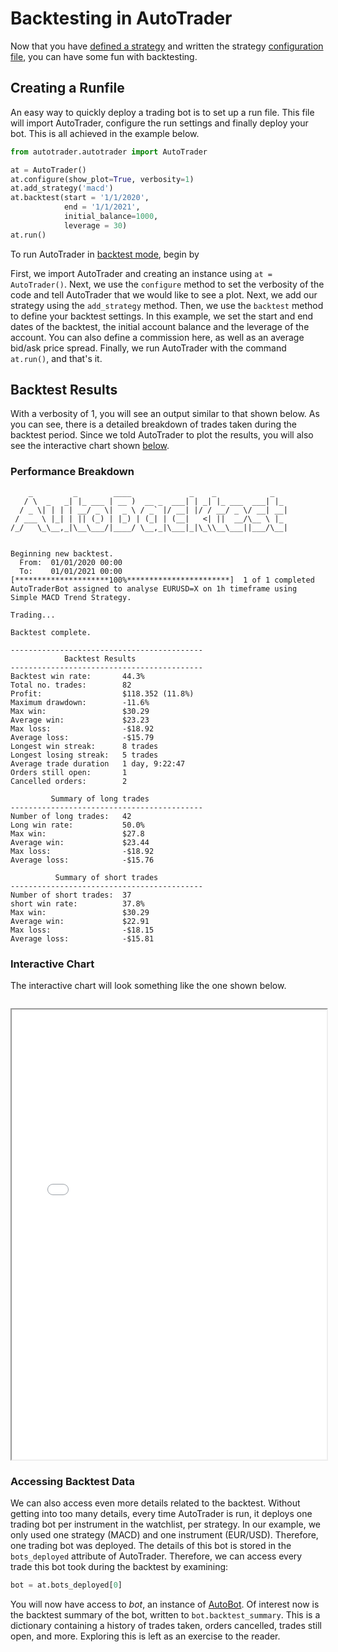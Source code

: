 # Backtesting in AutoTrader


Now that you have [defined a strategy](strategy) and written the strategy [configuration file](../docs/configuration), you can
have some fun with backtesting. 

## Creating a Runfile
An easy way to quickly deploy a trading bot is to set up a run file. This file will import AutoTrader, configure the run settings
and finally deploy your bot. This is all achieved in the example below.

```py
from autotrader.autotrader import AutoTrader

at = AutoTrader()
at.configure(show_plot=True, verbosity=1)
at.add_strategy('macd')
at.backtest(start = '1/1/2020',
            end = '1/1/2021',
            initial_balance=1000,
            leverage = 30)
at.run()
```

To run AutoTrader in [backtest mode](../docs/autotrader#backtest-mode), begin by 

First, we import AutoTrader and creating an instance using `at = AutoTrader()`. Next, we use the `configure` method to set the 
verbosity of the code and tell AutoTrader that we would like to see a plot. Next, we add our strategy using the `add_strategy` method. 
Then, we use the `backtest` method to define your backtest settings. In this example, we set the start and end dates of the backtest, the initial account balance and the leverage of the account. You can also define a commission here, as well as an average bid/ask price spread. Finally, we run AutoTrader with the command `at.run()`, and that's it.



## Backtest Results
With a verbosity of 1, you will see an output similar to that shown below. As you can see, there is a detailed breakdown of 
trades taken during the backtest period. Since we told AutoTrader to plot the results, you will also see the interactive chart
shown [below](#interactive-chart).

### Performance Breakdown
```
    _         _        ____             _    _            _   
   / \  _   _| |_ ___ | __ )  __ _  ___| | _| |_ ___  ___| |_ 
  / _ \| | | | __/ _ \|  _ \ / _` |/ __| |/ / __/ _ \/ __| __|
 / ___ \ |_| | || (_) | |_) | (_| | (__|   <| ||  __/\__ \ |_ 
/_/   \_\__,_|\__\___/|____/ \__,_|\___|_|\_\\__\___||___/\__|
                                                              

Beginning new backtest.
  From:  01/01/2020 00:00
  To:    01/01/2021 00:00
[*********************100%***********************]  1 of 1 completed
AutoTraderBot assigned to analyse EURUSD=X on 1h timeframe using Simple MACD Trend Strategy.

Trading...

Backtest complete.

-------------------------------------------
            Backtest Results
-------------------------------------------
Backtest win rate:       44.3%
Total no. trades:        82
Profit:                  $118.352 (11.8%)
Maximum drawdown:        -11.6%
Max win:                 $30.29
Average win:             $23.23
Max loss:                -$18.92
Average loss:            -$15.79
Longest win streak:      8 trades
Longest losing streak:   5 trades
Average trade duration   1 day, 9:22:47
Orders still open:       1
Cancelled orders:        2

         Summary of long trades
-------------------------------------------
Number of long trades:   42
Long win rate:           50.0%
Max win:                 $27.8
Average win:             $23.44
Max loss:                -$18.92
Average loss:            -$15.76

          Summary of short trades
-------------------------------------------
Number of short trades:  37
short win rate:          37.8%
Max win:                 $30.29
Average win:             $22.91
Max loss:                -$18.15
Average loss:            -$15.81
```


### Interactive Chart
The interactive chart will look something like the one shown below.


<iframe data-src="../_static/charts/macd_backtest_demo.html" id="iframe" loading="lazy" style="width:100%; margin-top:1em; height:720px; overflow:hidden;" data-ga-on="wheel" data-ga-event-category="iframe" data-ga-event-action="wheel" src="../_static/charts/macd_backtest_demo.html"></iframe>




### Accessing Backtest Data
We can also access even more details related to the backtest. Without getting into too many details, every time AutoTrader is run, it
deploys one trading bot per instrument in the watchlist, per strategy. In our example, we only used one strategy (MACD) and one 
instrument (EUR/USD). Therefore, one trading bot was deployed. The details of this bot is stored in the `bots_deployed` attribute of 
AutoTrader. Therefore, we can access every trade this bot took during the backtest by examining:

```py
bot = at.bots_deployed[0]
```

You will now have access to *bot*, an instance of [AutoBot](../docs/autobot). Of interest now is the backtest summary of the bot,
written to `bot.backtest_summary`. This is a dictionary containing a history of trades taken, orders cancelled, trades still open, and
more. Exploring this is left as an exercise to the reader.


